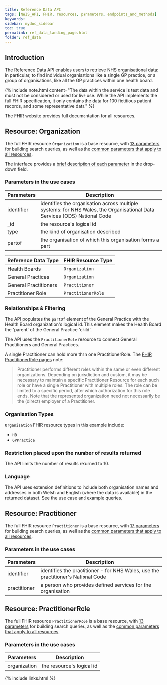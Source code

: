 ```yaml
---
title: Reference Data API
tags: [NWIS_API, FHIR, resources, parameters, endpoints_and_methods]
keywords: 
sidebar: mydoc_sidebar
toc: true
permalink: ref_data_landing_page.html
folder: ref_data
---
```


## Introduction 

The Reference Data API enables users to retrieve NHS organisational data: in particular, to find individual organisations like a single GP practice, or a group of organisations, like all the GP practices within one health board.

{% include note.html content="The data within the service is test data and must not be considered or used for live use. While the API implements the full FHIR specification, it only contains the data for 100 fictitious patient records, and some representative data." %}

The FHIR website provides full documentation for all resources.

## Resource: Organization

The full FHIR resource `Organization` is a base resource, with [13  parameters](https://www.hl7.org/fhir/STU3/organization.html) for building search queries, as well as the [common parameters that apply to all resources](https://www.hl7.org/fhir/STU3/search.html#all).

The interface provides a [brief description of each parameter](https://dhew.wales.nhs.uk/hapi-fhir-jpaserver-example/resource?serverId=home&pretty=true&resource=Organization) in the drop-down field.

### Parameters in the use cases

|Parameters | Description |
|-------|--------|
|identifier | identifies the organisation across multiple systems: for NHS Wales, the Organisational Data Services (ODS) National Code | 
|_id | the resource's logical id |
|type | the kind of organisation described |
|partof | the organisation of which this organisation forms a part |

| Reference Data Type | FHIR Resource Type | 
|-------|--------|
| Health Boards | `Organization` |
| General Practices | `Organization` |
| General Practitioners | `Practitioner` |
| Practitioner Role | `PractitionerRole` |

###	Relationships & Filtering

The API populates the `partOf` element of the General Practice with the Health Board organization's logical id. This element makes the Health Board the 'parent' of the  General Practice 'child'. 

The API uses the `PractitionerRole` resource to connect General Practitioners and General Practices. 

A single Practitioner can hold more than one PractitionerRole.  The [FHIR PractitionerRole pages](https://www.hl7.org/fhir/STU3/practitionerrole.html#bnc) note:

> Practitioner performs different roles within the same or even different organizations. Depending on jurisdiction and custom, it may be necessary to maintain a specific Practitioner Resource for each such role or have a single Practitioner with multiple roles. The role can be limited to a specific period, after which authorization for this role ends. Note that the represented organization need not necessarily be the (direct) employer of a Practitioner.  

### Organisation Types
`Organisation` FHIR resource types in this example include:
 * `HB`
 * `GPPractice`
 
###	Restriction placed upon the number of results returned

The API limits the number of results returned to 10.

### Language
The API uses extension definitions to include both organisation names and addresses in both Welsh and English (where the data is available) in the returned dataset. See the use case and example queries.


## Resource: Practitioner

The full FHIR resource `Practitioner` is a base resource, with [17 parameters](https://www.hl7.org/fhir/STU3/practitioner.html) for building search queries, as well as the [common parameters that apply to all resources](https://www.hl7.org/fhir/STU3/search.html#all).

### Parameters in the use cases

|Parameters | Description |
|-------|--------|
|identifier | identifies the practitioner - for NHS Wales, use the practitioner's National Code |
|practitioner | a person who provides defined services for the organisation |



## Resource: PractitionerRole

The full FHIR resource `PractitionerRole` is a base resource, with [13 parameters](https://www.hl7.org/fhir/STU3/practitionerrole.html) for building search queries, as well as the [common parameters that apply to all resources](https://www.hl7.org/fhir/STU3/search.html#all).

### Parameters in the use cases

|Parameters | Description |
|-------|--------|
|organization | the resource's logical id |






{% include links.html %}